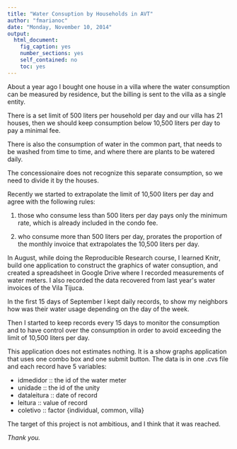 ```yaml
---
title: "Water Consuption by Households in AVT"
author: "fmarianoc"
date: "Monday, November 10, 2014"
output:
  html_document:
    fig_caption: yes
    number_sections: yes
    self_contained: no
    toc: yes
---
```


About a year ago I bought one house in a villa where the water consumption can be measured by residence, but the billing is sent to the villa as a single entity.  

There is a set limit of 500 liters per household per day and our villa has 21 houses, then we should keep consumption below 10,500 liters per day to pay a minimal fee.  

There is also the consumption of water in the common part, that needs to be washed from time to time, and where there are plants to be watered daily.  

The concessionaire does not recognize this separate consumption, so we need to divide it by the houses.  

Recently we started to extrapolate the limit of 10,500 liters per day and agree with the following rules:  

1. those who consume less than 500 liters per day pays only the minimum rate, which is already included in the condo fee.  

2. who consume more than 500 liters per day, prorates the proportion of the monthly invoice that extrapolates the 10,500 liters per day.  

In August, while doing the Reproducible Research course, I learned Knitr, build one application to construct the graphics of water consuption, and created a spreadsheet in Google Drive where I recorded measurements of water meters. I also recorded the data recovered from last year's water invoices of the Vila Tijuca.  

In the first 15 days of September I kept daily records, to show my neighbors how was their water usage depending on the day of the week.  

Then I started to keep records every 15 days to monitor the consumption and to have control over the consumption in order to avoid exceeding the limit of 10,500 liters per day.  

This application does not estimates nothing. It is a show graphs application that uses one combo box and one submit button. The data is in one .cvs file and each record have 5 variables:

- idmedidor :: the id of the water meter  
- unidade :: the id of the unity  
- dataleitura :: date of record  
- leitura :: value of record  
- coletivo :: factor {individual, common, villa}  

The target of this project is not ambitious, and I think that it was reached.  

*Thank you.*  
